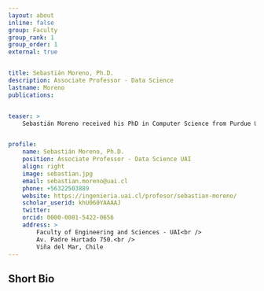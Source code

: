 ```yaml
---
layout: about
inline: false
group: Faculty
group_rank: 1
group_order: 1
external: true


title: Sebastián Moreno, Ph.D.
description: Associate Professor - Data Science 
lastname: Moreno
publications: 


teaser: >
    Sebastián Moreno received his PhD in Computer Science from Purdue University in 2014. Then, he moved to Universidad Adolfo Ibáñez, where he is an Associate professor. His research field is data science. Currently, he is developing and applying machine and deep learning models on transportation, psychological, and remote sensing data. He is also studying the theoretical capacity of deep learning models to transfer learned patterns over different domains. Sebastián has graduated more than 15 master's students, published more than 40 papers, worked on more than 18 projects, and been on the program committee of more than 50 conferences in the machine learning area, including NeurIPS, WWW, ICDM, AAAI, and others.


profile:
    name: Sebastián Moreno, Ph.D.
    position: Associate Professor - Data Science UAI
    align: right
    image: sebastian.jpg
    email: sebastian.moreno@uai.cl
    phone: +56322503889
    website: https://ingenieria.uai.cl/profesor/sebastian-moreno/
    scholar_userid: khU060YAAAAJ
    twitter: 
    orcid: 0000-0001-5422-0656
    address: >
        Faculty of Engineering and Sciences - UAI<br />
        Av. Padre Hurtado 750.<br />        
        Viña del Mar, Chile
---
```



## Short Bio
